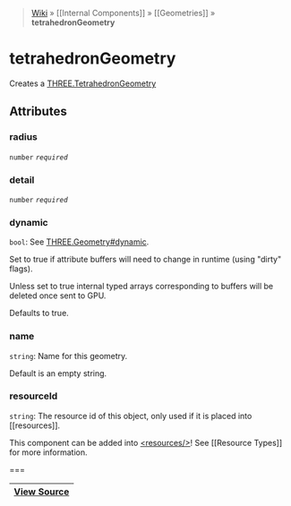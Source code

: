 > [Wiki](Home) » [[Internal Components]] » [[Geometries]] » **tetrahedronGeometry**

# tetrahedronGeometry

Creates a [THREE.TetrahedronGeometry](http://threejs.org/docs/#Reference/Extras.Geometries/TetrahedronGeometry)

## Attributes
### radius
``` number ``` *``` required ```*

### detail
``` number ``` *``` required ```*

### dynamic
``` bool ```: See [THREE.Geometry#dynamic](http://threejs.org/docs/#Reference/Core/Geometry.dynamic).

Set to true if attribute buffers will need to change in runtime (using "dirty" flags).

Unless set to true internal typed arrays corresponding to buffers will be deleted once sent to GPU.

Defaults to true.

### name
``` string ```: Name for this geometry.

Default is an empty string.

### resourceId
``` string ```: The resource id of this object, only used if it is placed into [[resources]].

This component can be added into [&lt;resources/&gt;](resources)! See [[Resource Types]] for more information.

===

|**[View Source](../blob/master/src/lib/descriptors/Geometry/TetrahedronGeometryDescriptor.js)**|
 ---|
